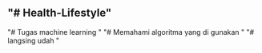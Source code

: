"# Health-Lifestyle" 
--------------------
"# Tugas machine learning "
"# Memahami algoritma yang di gunakan "
"# langsing udah "
